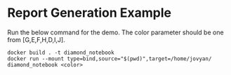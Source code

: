 # Report Generation Example

Run the below command for the demo.
The color parameter should be one from [G,E,F,H,D,I,J].

```
docker build . -t diamond_notebook
docker run --mount type=bind,source="$(pwd)",target=/home/jovyan/ diamond_notebook <color>
```
